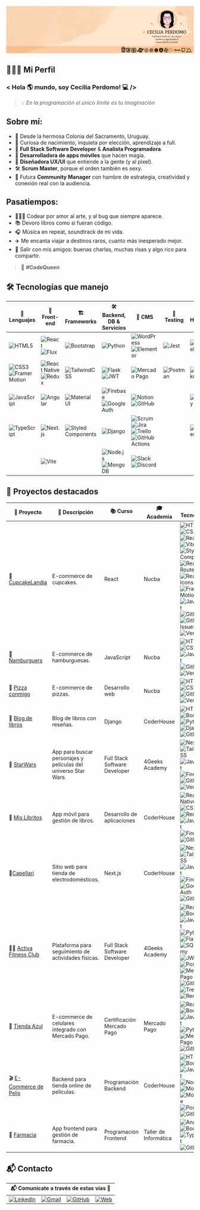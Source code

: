 <img src="Cecilia Perdomo.png" />

## 👩🏻‍💻 Mi Perfil 
### < Hola :earth_americas: mundo, soy Cecilia Perdomo! :computer: />
> 💡 *En la programación el único límite es tu imaginación*

## Sobre mí:

- 📍 Desde la hermosa Colonia del Sacramento, Uruguay.  
- 🚀 Curiosa de nacimiento, inquieta por elección, aprendizaje a full.  
- 💼 **Full Stack Software Developer** & **Analista Programadora**.  
- 📱 **Desarrolladora de apps móviles** que hacen magia.  
- 🎨 **Diseñadora UX/UI** que entiende a la gente (y al pixel).  
- 🛠 **Scrum Master**, porque el orden también es sexy.
- 📣 Futura **Community Manager** con hambre de estrategia, creatividad y conexión real con la audiencia.

## Pasatiempos:
- 👩🏻‍💻 Codear por amor al arte, y al bug que siempre aparece.  
- 📚 Devoro libros como si fueran código.  
- 🎧 Música en repeat, soundtrack de mi vida.  
- ✈️ Me encanta viajar a destinos raros, cuanto más inesperado mejor.  
- 🥳 Salir con mis amigos: buenas charlas, muchas risas y algo rico para compartir.  

> 👑 **#CodeQueen**

## 🛠️ Tecnologías que manejo

| 📝 Lenguajes | 🎨 Front-end | 🏗️ Frameworks | 🛠️ Backend, DB & Servicios | 🔌 CMS | 🧪 Testing | 🚀 Hosting |
|-----------|-----------|------------|-------------------------|--------|------------|------------|
| ![HTML5](https://img.shields.io/badge/HTML5-E34F26?style=flat&logo=html5&logoColor=white) | ![React](https://img.shields.io/badge/React-20232A?style=flat&logo=react&logoColor=61DAFB) ![Flux](https://img.shields.io/badge/Flux-000000?style=flat&logo=react&logoColor=white)  | ![Bootstrap](https://img.shields.io/badge/Bootstrap-7952B3?style=flat&logo=bootstrap&logoColor=white) | ![Python](https://img.shields.io/badge/Python-3776AB?style=flat&logo=python&logoColor=white) | ![WordPress](https://img.shields.io/badge/WordPress-21759B?style=flat&logo=wordpress&logoColor=white) ![Elementor](https://img.shields.io/badge/Elementor-92003B?style=flat&logo=elementor&logoColor=white) | ![Jest](https://img.shields.io/badge/Jest-C21325?style=flat&logo=jest&logoColor=white)  | ![Vercel](https://img.shields.io/badge/Vercel-000000?style=flat&logo=vercel&logoColor=white) | 
| ![CSS3](https://img.shields.io/badge/CSS3-1572B6?style=flat&logo=css3&logoColor=white) ![Framer Motion](https://img.shields.io/badge/Framer_Motion-0055FF?style=flat&logo=framer&logoColor=white) | ![React Native](https://img.shields.io/badge/React_Native-20232A?style=flat&logo=react&logoColor=61DAFB) ![Redux](https://img.shields.io/badge/Redux-593D88?style=flat&logo=redux&logoColor=white) | ![TailwindCSS](https://img.shields.io/badge/Tailwind_CSS-38B2AC?style=flat&logo=tailwind-css&logoColor=white) |  ![Flask](https://img.shields.io/badge/Flask-000000?style=flat&logo=flask&logoColor=white) ![JWT](https://img.shields.io/badge/JWT-000000?style=flat&logo=jsonwebtokens&logoColor=white) | ![Mercado Pago](https://img.shields.io/badge/Mercado_Pago-009ee3?style=flat&logo=mercadopago&logoColor=white) | ![Postman](https://img.shields.io/badge/Postman-FF6C37?style=flat&logo=postman&logoColor=white) | ![Heroku](https://img.shields.io/badge/Heroku-430098?style=flat&logo=heroku&logoColor=white) |
| ![JavaScript](https://img.shields.io/badge/JavaScript-F7DF1E?style=flat&logo=javascript&logoColor=black) | ![Angular](https://img.shields.io/badge/Angular-DD0031?style=flat&logo=angular&logoColor=white) | ![Material UI](https://img.shields.io/badge/MUI-007FFF?style=flat&logo=mui&logoColor=white) | ![Firebase](https://img.shields.io/badge/Firebase-FFCA28?style=flat&logo=firebase&logoColor=black) ![Google Auth](https://img.shields.io/badge/Google_Auth-4285F4?style=flat&logo=google&logoColor=white) | ![Notion](https://img.shields.io/badge/Notion-000000?style=flat&logo=notion&logoColor=white) ![GitHub](https://img.shields.io/badge/GitHub-181717?style=flat&logo=github&logoColor=white) |  | ![Netlify](https://img.shields.io/badge/Netlify-00C7B7?style=flat&logo=netlify&logoColor=white) |
| ![TypeScript](https://img.shields.io/badge/TypeScript-3178C6?style=flat&logo=typescript&logoColor=white) | ![Next.js](https://img.shields.io/badge/Next.js-000000?style=flat&logo=nextdotjs&logoColor=white) | ![Styled Components](https://img.shields.io/badge/Styled--Components-DB7093?style=flat&logo=styled-components&logoColor=white) | ![Django](https://img.shields.io/badge/Django-092E20?style=flat&logo=django&logoColor=white) | ![Scrum](https://img.shields.io/badge/Scrum-000000?style=flat&logo=scrum&logoColor=white) ![Jira](https://img.shields.io/badge/Jira-0052CC?style=flat&logo=jira&logoColor=white) ![Trello](https://img.shields.io/badge/Trello-0079BF?style=flat&logo=trello&logoColor=white)  ![GitHub Actions](https://img.shields.io/badge/GitHub_Actions-2088FF?style=flat&logo=githubactions&logoColor=white)|  | ![Render](https://img.shields.io/badge/Render-46E3B7?style=flat) |
| | ![Vite](https://img.shields.io/badge/Vite-646CFF?style=flat&logo=vite&logoColor=white) |  | ![Node.js](https://img.shields.io/badge/Node.js-339933?style=flat&logo=nodedotjs&logoColor=white) ![MongoDB](https://img.shields.io/badge/MongoDB-47A248?style=flat&logo=mongodb&logoColor=white) | ![Slack](https://img.shields.io/badge/Slack-4A154B?style=flat&logo=slack&logoColor=white) ![Discord](https://img.shields.io/badge/Discord-5865F2?style=flat&logo=discord&logoColor=white) | 



## 🚀 Proyectos destacados

| 📝 Proyecto | 📝 Descripción | 📚 Curso | 🎓 Academia | 🧩 Tecnologías |
|------------------------|----------------|----------|-------------|---------------------------|
| 🧁 [CupcakeLandia](https://proyecto-integrador-react-cupcakes.vercel.app/) | E-commerce de cupcakes. | React | Nucba | ![HTML5](https://img.shields.io/badge/HTML5-E34F26?style=flat&logo=html5&logoColor=white) ![CSS3](https://img.shields.io/badge/CSS3-1572B6?style=flat&logo=css3&logoColor=white) ![React](https://img.shields.io/badge/React-20232A?style=flat&logo=react&logoColor=61DAFB) ![Vite](https://img.shields.io/badge/Vite-646CFF?style=flat&logo=vite&logoColor=white) ![Styled Components](https://img.shields.io/badge/Styled--Components-DB7093?style=flat&logo=styled-components&logoColor=white) ![React Router](https://img.shields.io/badge/React_Router-CA4245?style=flat&logo=react-router&logoColor=white) ![React Icons](https://img.shields.io/badge/React_Icons-61DAFB?style=flat&logo=react&logoColor=white) ![Framer Motion](https://img.shields.io/badge/Framer_Motion-0055FF?style=flat&logo=framer&logoColor=white) ![JavaScript](https://img.shields.io/badge/JavaScript-F7DF1E?style=flat&logo=javascript&logoColor=black) ![GitHub](https://img.shields.io/badge/GitHub-181717?style=flat&logo=github&logoColor=white) ![GitHub Issues](https://img.shields.io/badge/GitHub_Issues-FF3366?style=flat&logo=github&logoColor=white) ![Vercel](https://img.shields.io/badge/Vercel-000000?style=flat&logo=vercel&logoColor=white) |
| 🍔 [Ñamburguers](https://pf-2-nam-burgers.vercel.app/) | E-commerce de hamburguesas. | JavaScript | Nucba | ![HTML5](https://img.shields.io/badge/HTML5-E34F26?style=flat&logo=html5&logoColor=white) ![CSS3](https://img.shields.io/badge/CSS3-1572B6?style=flat&logo=css3&logoColor=white) ![JavaScript](https://img.shields.io/badge/JavaScript-F7DF1E?style=flat&logo=javascript&logoColor=black) ![GitHub](https://img.shields.io/badge/GitHub-181717?style=flat&logo=github&logoColor=white)  ![Vercel](https://img.shields.io/badge/Vercel-000000?style=flat&logo=vercel&logoColor=white) |
| 🍕 [Pizza conmigo](https://pf-1-pizza-conmigo.vercel.app/)| E-commerce de pizzas. | Desarrollo web | Nucba | ![HTML5](https://img.shields.io/badge/HTML5-E34F26?style=flat&logo=html5&logoColor=white) ![CSS3](https://img.shields.io/badge/CSS3-1572B6?style=flat&logo=css3&logoColor=white) ![GitHub](https://img.shields.io/badge/GitHub-181717?style=flat&logo=github&logoColor=white)  ![Vercel](https://img.shields.io/badge/Vercel-000000?style=flat&logo=vercel&logoColor=white) |
|📖 [Blog de libros](https://github.com/CeciliaBPerdomo/BlogLibros) | Blog de libros con reseñas. | Django | CoderHouse | ![HTML5](https://img.shields.io/badge/HTML5-E34F26?style=flat&logo=html5&logoColor=white) ![Bootstrap](https://img.shields.io/badge/Bootstrap-563D7C?style=flat&logo=bootstrap&logoColor=white) ![Python](https://img.shields.io/badge/Python-3776AB?style=flat&logo=python&logoColor=white) ![Django](https://img.shields.io/badge/Django-092E20?style=flat&logo=django&logoColor=white) ![GitHub](https://img.shields.io/badge/GitHub-181717?style=flat&logo=github&logoColor=white)|
| 🤖 [StarWars](https://star-wars-next-js-firebase.vercel.app) | App para buscar personajes y películas del universo Star Wars. | Full Stack Software Developer | 4Geeks Academy | ![Next.js](https://img.shields.io/badge/Next.js-000000?style=flat&logo=nextdotjs&logoColor=white) ![TailwindCSS](https://img.shields.io/badge/Tailwind_CSS-38B2AC?style=flat&logo=tailwind-css&logoColor=white) ![JavaScript](https://img.shields.io/badge/JavaScript-F7DF1E?style=flat&logo=javascript&logoColor=black) ![Firebase](https://img.shields.io/badge/Firebase-FFCA28?style=flat&logo=firebase&logoColor=black) ![GitHub](https://img.shields.io/badge/GitHub-181717?style=flat&logo=github&logoColor=white)  ![Vercel](https://img.shields.io/badge/Vercel-000000?style=flat&logo=vercel&logoColor=white) |
|📘 [Mis Libritos](https://github.com/CeciliaBPerdomo/18.ReactNative.ProyectoFinal) | App móvil para gestión de libros. | Desarrollo de aplicaciones | CoderHouse | ![React Native](https://img.shields.io/badge/React_Native-20232A?style=flat&logo=react&logoColor=61DAFB) ![CSS3](https://img.shields.io/badge/CSS3-1572B6?style=flat&logo=css3&logoColor=white) ![Redux](https://img.shields.io/badge/Redux-593D88?style=flat&logo=redux&logoColor=white) ![JavaScript](https://img.shields.io/badge/JavaScript-F7DF1E?style=flat&logo=javascript&logoColor=black) ![Firebase](https://img.shields.io/badge/Firebase-FFCA28?style=flat&logo=firebase&logoColor=black) ![GitHub](https://img.shields.io/badge/GitHub-181717?style=flat&logo=github&logoColor=white)|
|🔌[Capellari](https://github.com/CeciliaBPerdomo/MicroDesafios-Nextjs) | Sitio web para tienda de electrodomésticos. | Next.js | CoderHouse | ![Next.js](https://img.shields.io/badge/Next.js-000000?style=flat&logo=nextdotjs&logoColor=white) ![TailwindCSS](https://img.shields.io/badge/Tailwind_CSS-38B2AC?style=flat&logo=tailwind-css&logoColor=white)  ![JavaScript](https://img.shields.io/badge/JavaScript-F7DF1E?style=flat&logo=javascript&logoColor=black) ![Firebase](https://img.shields.io/badge/Firebase-FFCA28?style=flat&logo=firebase&logoColor=black) ![Google Auth](https://img.shields.io/badge/Google_Auth-4285F4?style=flat&logo=google&logoColor=white) ![GitHub](https://img.shields.io/badge/GitHub-181717?style=flat&logo=github&logoColor=white)| 
| 🏋️‍♀️ [Activa Fitness Club](https://github.com/CeciliaBPerdomo/ActivaFitnessClub) | Plataforma para seguimiento de actividades físicas. | Full Stack Software Developer | 4Geeks Academy | ![React](https://img.shields.io/badge/React-20232A?style=flat&logo=react&logoColor=61DAFB) ![Bootstrap](https://img.shields.io/badge/Bootstrap-7952B3?style=flat&logo=bootstrap&logoColor=white) ![JavaScript](https://img.shields.io/badge/JavaScript-F7DF1E?style=flat&logo=javascript&logoColor=black) ![Python](https://img.shields.io/badge/Python-3776AB?style=flat&logo=python&logoColor=white) ![Flask](https://img.shields.io/badge/Flask-000000?style=flat&logo=flask&logoColor=white) ![SQLAlchemy](https://img.shields.io/badge/SQLAlchemy-0172C6?style=flat&logo=sql&logoColor=white) ![JWT](https://img.shields.io/badge/JWT-000000?style=flat&logo=jsonwebtokens&logoColor=white) ![Postman](https://img.shields.io/badge/Postman-FF6C37?style=flat&logo=postman&logoColor=white) ![Mercado Pago](https://img.shields.io/badge/Mercado_Pago-009ee3?style=flat&logo=mercadopago&logoColor=white) ![GitHub](https://img.shields.io/badge/GitHub-181717?style=flat&logo=github&logoColor=white) ![Trello](https://img.shields.io/badge/Trello-0079BF?style=flat&logo=trello&logoColor=white) ![Render](https://img.shields.io/badge/Render-46E3B7?style=flat) |
|📲 [Tienda Azul](https://github.com/CeciliaBPerdomo/MP-Tienda-Azul) | E-commerce de celulares integrado con Mercado Pago. | Certificación Mercado Pago | Mercado Pago | ![React](https://img.shields.io/badge/React-20232A?style=flat&logo=react&logoColor=61DAFB) ![Bootstrap](https://img.shields.io/badge/Bootstrap-7952B3?style=flat&logo=bootstrap&logoColor=white) ![JavaScript](https://img.shields.io/badge/JavaScript-F7DF1E?style=flat&logo=javascript&logoColor=black) ![Python](https://img.shields.io/badge/Python-3776AB?style=flat&logo=python&logoColor=white) ![Mercado Pago](https://img.shields.io/badge/Mercado_Pago-009ee3?style=flat&logo=mercadopago&logoColor=white) ![GitHub](https://img.shields.io/badge/GitHub-181717?style=flat&logo=github&logoColor=white) |
| 🎬 [E-Commerce de Pelis](https://github.com/CeciliaBPerdomo/Ecommerce-ProyectoFinal) | Backend para tienda online de películas. | Programación Backend | CoderHouse | ![HTML5](https://img.shields.io/badge/HTML5-E34F26?style=flat&logo=html5&logoColor=white) ![Bootstrap](https://img.shields.io/badge/Bootstrap-7952B3?style=flat&logo=bootstrap&logoColor=white) ![JavaScript](https://img.shields.io/badge/JavaScript-F7DF1E?style=flat&logo=javascript&logoColor=black) ![Node.js](https://img.shields.io/badge/Node.js-339933?style=flat&logo=nodedotjs&logoColor=white) ![MongoDB](https://img.shields.io/badge/MongoDB-47A248?style=flat&logo=mongodb&logoColor=white) ![Mongoose](https://img.shields.io/badge/Mongoose-880000?style=flat&logo=mongoose&logoColor=white) ![Postman](https://img.shields.io/badge/Postman-FF6C37?style=flat&logo=postman&logoColor=white) ![GitHub](https://img.shields.io/badge/GitHub-181717?style=flat&logo=github&logoColor=white)|
| 🔬 [Farmacia](https://github.com/CeciliaBPerdomo/FarmaciaCP) | App frontend para gestión de farmacia. | Programación Frontend | Taller de Informática | ![Angular](https://img.shields.io/badge/Angular-DD0031?style=flat&logo=angular&logoColor=white) ![Bootstrap](https://img.shields.io/badge/Bootstrap-7952B3?style=flat&logo=bootstrap&logoColor=white) ![TypeScript](https://img.shields.io/badge/TypeScript-3178C6?style=flat&logo=typescript&logoColor=white) ![GitHub](https://img.shields.io/badge/GitHub-181717?style=flat&logo=github&logoColor=white) |


## 📬 Contacto

| 📬 Comunicate a través de estas vías 📲 |
|---------------------------------------|
| [![LinkedIn](https://img.shields.io/badge/LinkedIn-0A66C2?style=flat&logo=linkedin&logoColor=white)](https://www.linkedin.com/in/cecilia-perdomo/) &nbsp;&nbsp; [![Gmail](https://img.shields.io/badge/Gmail-D14836?style=flat&logo=gmail&logoColor=white)](mailto:cecilia.perdomo@gmail.com?subject=Contacto%20desde%20GitHub) &nbsp;&nbsp; [![GitHub](https://img.shields.io/badge/GitHub-181717?style=flat&logo=github&logoColor=white)](https://github.com/CeciliaBPerdomo) &nbsp;&nbsp; [![Web](https://img.shields.io/badge/Web-4CAF50?style=flat&logo=internet-explorer&logoColor=white)](https://tusitio.com) |
